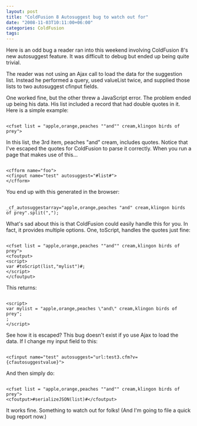 ```yaml
---
layout: post
title: "ColdFusion 8 Autosuggest bug to watch out for"
date: "2008-11-03T10:11:00+06:00"
categories: ColdFusion 
tags: 
---
```


Here is an odd bug a reader ran into this weekend involving ColdFusion 8's new autosuggest feature. It was difficult to debug but ended up being quite trivial. 

The reader was not using an Ajax call to load the data for the suggestion list. Instead he performed a query, used valueList twice, and supplied those lists to two autosuggest cfinput fields. 

One worked fine, but the other threw a JavaScript error. The problem ended up being his data. His list included a record that had double quotes in it. Here is a simple example:

<code>
&lt;cfset list = "apple,orange,peaches ""and"" cream,klingon birds of prey"&gt;
</code>

In this list, the 3rd item, peaches "and" cream, includes quotes. Notice that I've escaped the quotes for ColdFusion to parse it correctly. When you run a page that makes use of this...

<code>
&lt;cfform name="foo"&gt;
&lt;cfinput name="test" autosuggest="#list#"&gt;
&lt;/cfform&gt;
</code>

You end up with this generated in the browser:

<code>
_cf_autosuggestarray="apple,orange,peaches "and" cream,klingon birds of prey".split(",");
</code>

What's sad about this is that ColdFusion could easily handle this for you. In fact, it provides multiple options. One, toScript, handles the quotes just fine:

<code>
&lt;cfset list = "apple,orange,peaches ""and"" cream,klingon birds of prey"&gt;
&lt;cfoutput&gt;
&lt;script&gt;
var #toScript(list,"mylist")#;
&lt;/script&gt;
&lt;/cfoutput&gt;
</code>


This returns:

<code>
&lt;script&gt;
var mylist = "apple,orange,peaches \"and\" cream,klingon birds of prey";
;
&lt;/script&gt;
</code>

See how it is escaped? This bug doesn't exist if yo use Ajax to load the data. If I change my input field to this:

<code>
&lt;cfinput name="test" autosuggest="url:test3.cfm?v={cfautosuggestvalue}"&gt;
</code>

And then simply do:

<code>
&lt;cfset list = "apple,orange,peaches ""and"" cream,klingon birds of prey"&gt;
&lt;cfoutput&gt;#serializeJSON(list)#&lt;/cfoutput&gt;
</code>

It works fine. Something to watch out for folks! (And I'm going to file a quick bug report now.)